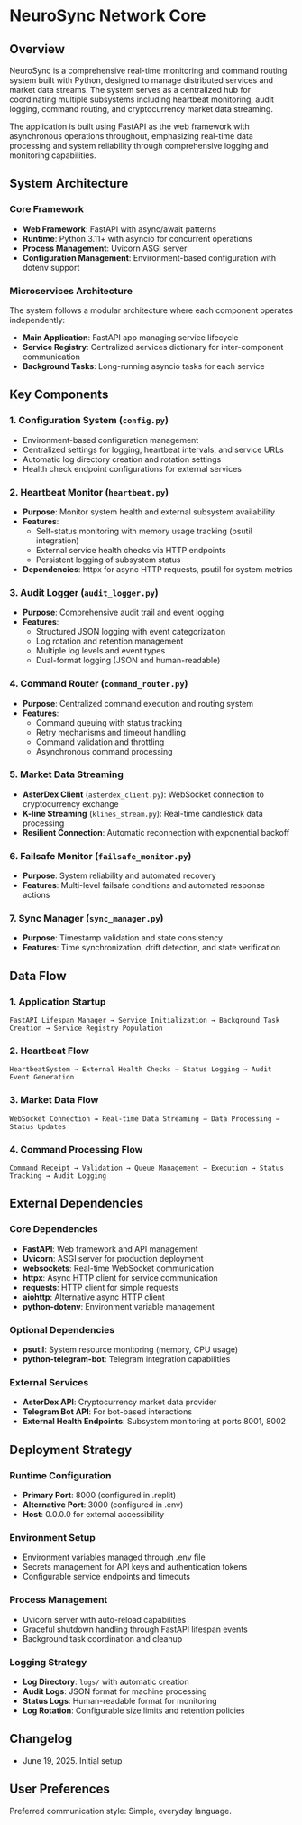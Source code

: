 # NeuroSync Network Core

## Overview

NeuroSync is a comprehensive real-time monitoring and command routing system built with Python, designed to manage distributed services and market data streams. The system serves as a centralized hub for coordinating multiple subsystems including heartbeat monitoring, audit logging, command routing, and cryptocurrency market data streaming.

The application is built using FastAPI as the web framework with asynchronous operations throughout, emphasizing real-time data processing and system reliability through comprehensive logging and monitoring capabilities.

## System Architecture

### Core Framework
- **Web Framework**: FastAPI with async/await patterns
- **Runtime**: Python 3.11+ with asyncio for concurrent operations
- **Process Management**: Uvicorn ASGI server
- **Configuration Management**: Environment-based configuration with dotenv support

### Microservices Architecture
The system follows a modular architecture where each component operates independently:
- **Main Application**: FastAPI app managing service lifecycle
- **Service Registry**: Centralized services dictionary for inter-component communication
- **Background Tasks**: Long-running asyncio tasks for each service

## Key Components

### 1. Configuration System (`config.py`)
- Environment-based configuration management
- Centralized settings for logging, heartbeat intervals, and service URLs
- Automatic log directory creation and rotation settings
- Health check endpoint configurations for external services

### 2. Heartbeat Monitor (`heartbeat.py`)
- **Purpose**: Monitor system health and external subsystem availability
- **Features**: 
  - Self-status monitoring with memory usage tracking (psutil integration)
  - External service health checks via HTTP endpoints
  - Persistent logging of subsystem status
- **Dependencies**: httpx for async HTTP requests, psutil for system metrics

### 3. Audit Logger (`audit_logger.py`)
- **Purpose**: Comprehensive audit trail and event logging
- **Features**:
  - Structured JSON logging with event categorization
  - Log rotation and retention management
  - Multiple log levels and event types
  - Dual-format logging (JSON and human-readable)

### 4. Command Router (`command_router.py`)
- **Purpose**: Centralized command execution and routing system
- **Features**:
  - Command queuing with status tracking
  - Retry mechanisms and timeout handling
  - Command validation and throttling
  - Asynchronous command processing

### 5. Market Data Streaming
- **AsterDex Client** (`asterdex_client.py`): WebSocket connection to cryptocurrency exchange
- **K-line Streaming** (`klines_stream.py`): Real-time candlestick data processing
- **Resilient Connection**: Automatic reconnection with exponential backoff

### 6. Failsafe Monitor (`failsafe_monitor.py`)
- **Purpose**: System reliability and automated recovery
- **Features**: Multi-level failsafe conditions and automated response actions

### 7. Sync Manager (`sync_manager.py`)
- **Purpose**: Timestamp validation and state consistency
- **Features**: Time synchronization, drift detection, and state verification

## Data Flow

### 1. Application Startup
```
FastAPI Lifespan Manager → Service Initialization → Background Task Creation → Service Registry Population
```

### 2. Heartbeat Flow
```
HeartbeatSystem → External Health Checks → Status Logging → Audit Event Generation
```

### 3. Market Data Flow
```
WebSocket Connection → Real-time Data Streaming → Data Processing → Status Updates
```

### 4. Command Processing Flow
```
Command Receipt → Validation → Queue Management → Execution → Status Tracking → Audit Logging
```

## External Dependencies

### Core Dependencies
- **FastAPI**: Web framework and API management
- **Uvicorn**: ASGI server for production deployment
- **websockets**: Real-time WebSocket communication
- **httpx**: Async HTTP client for service communication
- **requests**: HTTP client for simple requests
- **aiohttp**: Alternative async HTTP client
- **python-dotenv**: Environment variable management

### Optional Dependencies
- **psutil**: System resource monitoring (memory, CPU usage)
- **python-telegram-bot**: Telegram integration capabilities

### External Services
- **AsterDex API**: Cryptocurrency market data provider
- **Telegram Bot API**: For bot-based interactions
- **External Health Endpoints**: Subsystem monitoring at ports 8001, 8002

## Deployment Strategy

### Runtime Configuration
- **Primary Port**: 8000 (configured in .replit)
- **Alternative Port**: 3000 (configured in .env)
- **Host**: 0.0.0.0 for external accessibility

### Environment Setup
- Environment variables managed through .env file
- Secrets management for API keys and authentication tokens
- Configurable service endpoints and timeouts

### Process Management
- Uvicorn server with auto-reload capabilities
- Graceful shutdown handling through FastAPI lifespan events
- Background task coordination and cleanup

### Logging Strategy
- **Log Directory**: `logs/` with automatic creation
- **Audit Logs**: JSON format for machine processing
- **Status Logs**: Human-readable format for monitoring
- **Log Rotation**: Configurable size limits and retention policies

## Changelog
- June 19, 2025. Initial setup

## User Preferences

Preferred communication style: Simple, everyday language.